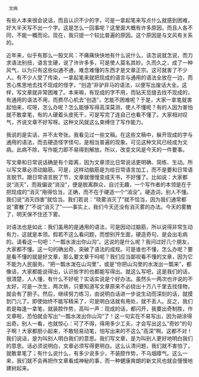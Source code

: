      文病 

   有些人本来很会说话，而且认识不少的字，可是一拿起笔来写点什么就感到困难，好大半天写不出一个字。这是怎么一回事呢？这里面大概有许多原因，而且人各不同，不能一概而论。现在，我只提一个较比普遍的原因。这个原因是与文风有关系的。 

   近年来，似乎有那么一股文风：不痛痛快快地有什么说什么，该怎说就怎说，而力求语法别扭，语言生硬，说了许许多多，可是使人莫名其妙。久而久之，成了一种风气，以为只有这些似通不通，难念难懂的东西才是文章正宗。这可就害了不少人。有不少人受了传染，一拿起笔来就把现成的语言与通用的语法全放在一边，而苦心焦思地去找不现成的怪字，“创造”非驴非马的语法，以便写出废话大全。这样，写文章就非常困难了。本来嘛，有现成的字不用，而钻天觅缝去找不现成的，有通用的语法不用，而费尽心机去“创造”，怎能不困难呢？于是，大家一拿笔就害起怕来，哎呀，怎么办呢？怎么能够写得高深莫测，使人不懂呢？有的人因为害怕就不敢拿笔，有的人硬着头皮死干，可是写完了连自己也看不懂了。大家相对叹气，齐说文章不好写呀。这种文风就这么束缚住了写作能力。 

   我说的是实话，并不太夸张。我看见过一些文稿。在这些文稿中，躲开现成的字与通用的语法，而去硬造怪字怪句，是相当普遍的现象。可见这种文风已经成为文病。此病不除，写作能力即不易得到解放。所以，改变文风是今天的一件要事。 

   写文章和日常说话确是有个距离，因为文章须比日常说话更明确、简练、生动。所以写文章必须动脑筋。可是，这样动脑筋是为给日常语言加工，而不是要和日常语言脱节。跟日常语言脱了节，文章就慢慢变成天书，不好懂了。比如说：大家都说“消灭”，而我偏说“消没”，便是脱离群众，自讨无趣，一个写作者的本领是在于把现成的“消灭”用得恰当，正确，而不在于硬造一个“消没”。硬造词，别人不懂。我们说“消灭四害”就恰当。我们若说：“晓雾消灭了”就不恰当，因为我们通常都说“雾散了”不说“消灭了”——事实上，我们今天还没有消灭雾的办法。今天的雾散了，明天保不住还下雾。 

   对语法也是如此：我们虽用的是通用的语法，可是因动过脑筋，所以说得非常生动有力，这就是本领。假若不这么看问题，而想别开生面，硬造奇句，是会出毛病的。请看这一句吧：“一瓢水泼出你山沟”。这说的是什么呢？我问过好几个朋友，大家都不懂。这一句的确出奇，突破了语法的成规。可是谁也不懂，怎么办呢？要是看不懂的就是好文章，那么要文章干吗呢？我们应当鄙视看不懂的文章，因为它不能为人民服务。“把一瓢水泼在山沟里”，或是“你把山沟里的水泼出一瓢来”，都像话，大家都能说得出，认识些字的也都能写得出。就这么写吧，这是我们的话，很清楚，人人懂，有什么不好呢？实话实说是个好办法。虽然头一两次也许说的不太好，可是一次生，两次熟，只要知道写文章原来不必绕出十万八千里去找怪物，就会有了胆子。然后，继续努力练习，由说明白话进一步说生动而深刻的话，就摸到门儿了。即使始终不能写精采了，可是明白话就有用处，就不丢人。反之，我们若是每逢一拿笔，就装腔作势，高叫一声：现成的话，都闪开，我要出奇制胜，作文章啦，恐怕就会写出“一瓢水泼出你山沟”了！这一句实在不易写出，因为胡涂得出奇。别人一看，也就惊心：可了不得，得用多少工夫，才会写出这么“奇妙”的句子啊！大家都胆小起来，不敢轻易动笔，怕写出来的不这么“高深”啊。这都不对！我们说话，是为叫别人明白我们的意思。我们写文章，是为叫别人更好地明白我们的意思。话必须说明白，文章必须写得更明白。这么认清问题，我们就不害怕了，就敢拿笔了；有什么说什么，有多少说多少，不装腔作势，不乌烟瘴气。这么一来，我们就不会再把作文章看成神秘的事，而一种健康爽朗的新文风也就会慢慢地建树起来。 

